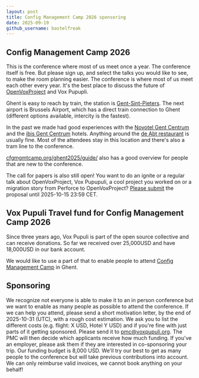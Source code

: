 ```yaml
---
layout: post
title: Config Management Camp 2026 sponsoring
date: 2025-09-19
github_username: bastelfreak
---
```


## Config Management Camp 2026

This is the conference where most of us meet once a year.
The conference itself is free.
But please sign up, and select the talks you would like to see, to make the room planning easier.
The conference is where most of us meet each other every year.
It's the best place to discuss the future of [OpenVoxProject](https://voxpupuli.org/blog/2025/06/14/an-unsupportable-path/) and Vox Pupupli.

Ghent is easy to reach by train, the station is [Gent-Sint-Pieters](https://maps.app.goo.gl/rsatG69CJ5Sy6Lyp7).
The next airport is Brussels Airport, which has a direct train connection to Ghent (different options available, intercity is the fastest).

In the past we made had good experiences with the [Novotel Gent Centrum](https://all.accor.com/hotel/0840/index.nl.shtml) and the [ibis Gent Centrum](https://all.accor.com/hotel/0961/index.nl.shtml) hotels.
Anything around the [de Abt restaurant](https://maps.app.goo.gl/1jkEUZgHmr45MBXR9) is usually fine.
Most of the attendees stay in this location and there's also a tram line to the conference.

[cfgmgmtcamp.org/ghent2025/guide/](https://cfgmgmtcamp.org/ghent2025/guide/) also has a good overview for people that are new to the conference.

The call for papers is also still open!
You want to do an ignite or a regular talk about OpenVoxProject, Vox Pupupuli, a cool project you worked on or a migration story from Perforce to OpenVoxProject?
[Please submit](https://cfp.cfgmgmtcamp.org/ghent2026/cfp) the proposal until 2025-10-15 23:59 CET.

## Vox Pupuli Travel fund for Config Management Camp 2026

Since three years ago, Vox Pupuli is part of the open source collective and can receive donations.
So far we received over 25,000USD and have 18,000USD in our bank account.

We would like to use a part of that to enable people to attend [Config Management Camp](https://cfgmgmtcamp.org/ghent2026/) in Ghent.

## Sponsoring

We recognize not everyone is able to make it to an in person conference but we want to enable as many people as possible to attend the conference.
If we can help you attend, please send a short motivation letter, by the end of 2025-10-31 (UTC), with a rough cost estimation.
We ask you to list the different costs (e.g. flight: X USD, Hotel Y USD) and if you're fine with just parts of it getting sponsored.
Please send it to [pmc@voxpupuli.org](mailto:pmc@voxpupuli.org).
The PMC will then decide which applicants receive how much funding.
If you've an employer, please ask them if they are interested in co-sponsoring your trip.
Our funding budget is 8,000 USD.
We'll try our best to get as many people to the conference but will take previous contributions into account.
We can only reimburse valid invoices, we cannot book anything on your behalf!
